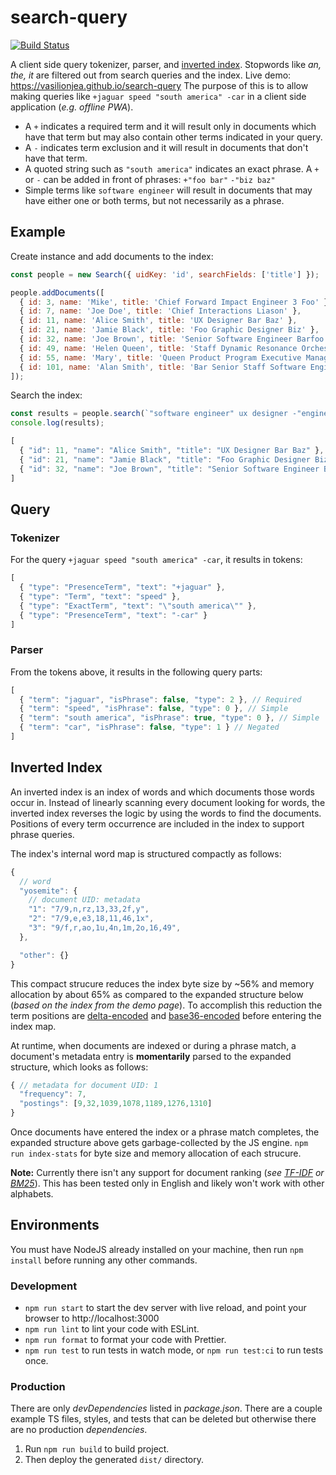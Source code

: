 # search-query
[![Build Status](https://github.com/vasilionjea/webpack-frontend-template/actions/workflows/unit-tests.yml/badge.svg)](https://github.com/vasilionjea/webpack-frontend-template/actions/workflows/unit-tests.yml) 

A client side query tokenizer, parser, and [inverted index](https://en.wikipedia.org/wiki/Inverted_index). Stopwords like _an, the, it_ are filtered out from search queries and the index. Live demo: https://vasilionjea.github.io/search-query The purpose of this is to allow making queries like `+jaguar speed "south america" -car` in a client side application (_e.g. offline PWA_).

* A `+` indicates a required term and it will result only in documents which have that term but may also contain other terms indicated in your query. 
* A `-` indicates term exclusion and it will result in documents that don't have that term. 
* A quoted string such as `"south america"` indicates an exact phrase. A `+` or `-` can be added in front of phrases: `+"foo bar"` `-"biz baz"`
* Simple terms like `software engineer` will result in documents that may have either one or both terms, but not necessarily as a phrase.

## Example
Create instance and add documents to the index:
```js
const people = new Search({ uidKey: 'id', searchFields: ['title'] });

people.addDocuments([
  { id: 3, name: 'Mike', title: 'Chief Forward Impact Engineer 3 Foo' },
  { id: 7, name: 'Joe Doe', title: 'Chief Interactions Liason' },
  { id: 11, name: 'Alice Smith', title: 'UX Designer Bar Baz' },
  { id: 21, name: 'Jamie Black', title: 'Foo Graphic Designer Biz' },
  { id: 32, name: 'Joe Brown', title: 'Senior Software Engineer Barfoo' },
  { id: 49, name: 'Helen Queen', title: 'Staff Dynamic Resonance Orchestrator Foo' },
  { id: 55, name: 'Mary', title: 'Queen Product Program Executive Manager Foo' },
  { id: 101, name: 'Alan Smith', title: 'Bar Senior Staff Software Engineer 3 Foobar' },
]);
```
Search the index:
```js
const results = people.search(`"software engineer" ux designer -"engineer 3"`);
console.log(results);
```
```js 
[
  { "id": 11, "name": "Alice Smith", "title": "UX Designer Bar Baz" },
  { "id": 21, "name": "Jamie Black", "title": "Foo Graphic Designer Biz"},
  { "id": 32, "name": "Joe Brown", "title": "Senior Software Engineer Barfoo" }
]
```

## Query 
### Tokenizer 
For the query `+jaguar speed "south america" -car`, it results in tokens:
```js
[
  { "type": "PresenceTerm", "text": "+jaguar" },
  { "type": "Term", "text": "speed" },
  { "type": "ExactTerm", "text": "\"south america\"" },
  { "type": "PresenceTerm", "text": "-car" }
]
```
### Parser
From the tokens above, it results in the following query parts:
```js
[
  { "term": "jaguar", "isPhrase": false, "type": 2 }, // Required
  { "term": "speed", "isPhrase": false, "type": 0 }, // Simple
  { "term": "south america", "isPhrase": true, "type": 0 }, // Simple
  { "term": "car", "isPhrase": false, "type": 1 } // Negated
]
```

## Inverted Index
An inverted index is an index of words and which documents those words occur in. Instead of linearly scanning every document looking for words, the inverted index reverses the logic by using the words to find the documents. Positions of every term occurrence are included in the index to support phrase queries. 

The index's internal word map is structured compactly as follows:
```js
{
  // word
  "yosemite": { 
    // document UID: metadata
    "1": "7/9,n,rz,13,33,2f,y",
    "2": "7/9,e,e3,18,11,46,1x",
    "3": "9/f,r,ao,1u,4n,1m,2o,16,49",
  },

  "other": {}
}
```
This compact strucure reduces the index byte size by ~56% and memory allocation by about 65% as compared to the expanded structure below (_based on the index from the demo page_). To accomplish this reduction the term positions are [delta-encoded](https://en.wikipedia.org/wiki/Delta_encoding) and [base36-encoded](https://en.wikipedia.org/wiki/Base36) before entering the index map. 

At runtime, when documents are indexed or during a phrase match, a document's metadata entry is **momentarily** parsed to the expanded structure, which looks as follows:
```js
{ // metadata for document UID: 1
  "frequency": 7,
  "postings": [9,32,1039,1078,1189,1276,1310]
}
```
Once documents have entered the index or a phrase match completes, the expanded structure above gets garbage-collected by the JS engine. `npm run index-stats` for byte size and memory allocation of each strucure.

**Note:** Currently there isn't any support for document ranking (_see [TF-IDF](https://en.wikipedia.org/wiki/Tf%E2%80%93idf) or [BM25](https://en.wikipedia.org/wiki/Okapi_BM25)_). This has been tested only in English and likely won't work with other alphabets.

## Environments
You must have NodeJS already installed on your machine, then run `npm install` before running any other commands.

### Development 
* `npm run start` to start the dev server with live reload, and point your browser to http://localhost:3000
* `npm run lint` to lint your code with ESLint.
* `npm run format` to format your code with Prettier.
* `npm run test` to run tests in watch mode, or `npm run test:ci` to run tests once.

### Production
There are only _devDependencies_ listed in _package.json_. There are a couple example TS files, styles, and tests that can be deleted but otherwise there are no production _dependencies_.

1. Run `npm run build` to build project.
2. Then deploy the generated `dist/` directory.

